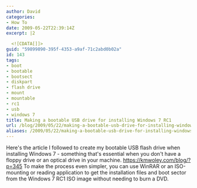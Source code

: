 ```yaml
---
author: David
categories:
- How To
date: 2009-05-22T22:39:14Z
excerpt: |2

  <![CDATA[]]>
guid: "59899890-395f-4353-a9af-71c2abd0b02a"
id: 143
tags:
- boot
- bootable
- bootsect
- diskpart
- flash drive
- mount
- mountable
- rc1
- usb
- windows 7
title: Making a bootable USB drive for installing Windows 7 RC1
url: /blog/2009/05/22/making-a-bootable-usb-drive-for-installing-windows-7-rc1/
aliases: /2009/05/22/making-a-bootable-usb-drive-for-installing-windows-7-rc1/
---
```


Here's the article I followed to create my bootable USB flash drive when installing Windows 7 - something that's essential when you don't have a floppy drive or an optical drive in your machine. <a title="Creating Bootable Vista / Windows 7 USB Flash Drive" href="https://kmwoley.com/blog/?p=345" target="_blank">https://kmwoley.com/blog/?p=345</a> To make the process even simpler, you can use WinRAR or an ISO-mounting or reading application to get the installation files and boot sector from the Windows 7 RC1 ISO image without needing to burn a DVD.
